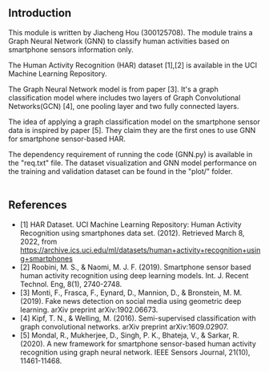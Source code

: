 Introduction
------------

This module is written by Jiacheng Hou (300125708). The module trains a Graph Neural Network (GNN) to 
classify human activities based on smartphone sensors information only. 

The Human Activity Recognition (HAR) dataset [1],[2] is available in the UCI Machine Learning Repository.

The Graph Neural Network model is from paper [3]. It's a 
graph classification model where includes two layers of Graph Convolutional
Networks(GCN) [4], one pooling layer and two fully connected layers. 

The idea of applying a graph classification model on the 
smartphone sensor data is inspired by paper [5]. They claim
they are the first ones to use GNN for smartphone sensor-based
HAR.

The dependency requirement of running the code (GNN.py) is available in the "req.txt" file. The dataset visualization and GNN model performance on the training and validation dataset can be found
in the "plot/" folder.
<br />
<br />


References
------------
* [1] HAR Dataset. UCI Machine Learning Repository: Human Activity Recognition using smartphones data set. (2012). Retrieved March 8, 2022, from https://archive.ics.uci.edu/ml/datasets/human+activity+recognition+using+smartphones 
* [2] Roobini, M. S., & Naomi, M. J. F. (2019). Smartphone sensor based human activity recognition using deep learning models. Int. J. Recent Technol. Eng, 8(1), 2740-2748.
* [3] Monti, F., Frasca, F., Eynard, D., Mannion, D., & Bronstein, M. M. (2019). Fake news detection on social media using geometric deep learning. arXiv preprint arXiv:1902.06673.
* [4] Kipf, T. N., & Welling, M. (2016). Semi-supervised classification with graph convolutional networks. arXiv preprint arXiv:1609.02907.
* [5] Mondal, R., Mukherjee, D., Singh, P. K., Bhateja, V., & Sarkar, R. (2020). A new framework for smartphone sensor-based human activity recognition using graph neural network. IEEE Sensors Journal, 21(10), 11461-11468.
